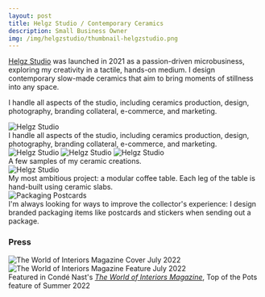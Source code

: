 ```yaml
---
layout: post
title: Helgz Studio / Contemporary Ceramics
description: Small Business Owner
img: /img/helgzstudio/thumbnail-helgzstudio.png
---
```


<a href="https://www.helgz.com" alt="Helgz Studio" target="blank">Helgz Studio</a> was launched in 2021 as a passion-driven microbusiness, exploring my creativity in a tactile, hands-on medium. I design contemporary slow-made ceramics that aim to bring moments of stillness into any space.

I handle all aspects of the studio, including ceramics production, design, photography, branding collateral, e-commerce, and marketing.

<img class="col three" src="{{ site.baseurl }}/img/helgzstudio/helgz-studio-digital.png" alt="Helgz Studio" title="Helgz Studio"/>
<div class="col three caption">
I handle all aspects of the studio, including ceramics production, design, photography, branding collateral, e-commerce, and marketing.</div>

<!--
<img class="col one" src="{{ site.baseurl }}/img/helgzstudio/camila.jpg" alt="Helgz Studio" title="Helgz Studio"/>
<img class="col one" src="{{ site.baseurl }}/img/helgzstudio/silas.jpg" alt="Helgz Studio" title="Helgz Studio"/>
<img class="col one" src="{{ site.baseurl }}/img/helgzstudio/billie.jpg" alt="Helgz Studio" title="Helgz Studio"/>
-->

<img class="col two" src="{{ site.baseurl }}/img/helgzstudio/dragonegg.jpg" alt="Helgz Studio" title="Helgz Studio"/>
<img class="col one" src="{{ site.baseurl }}/img/helgzstudio/tabitha.jpg" alt="Helgz Studio" title="Helgz Studio"/>
<img class="col one" src="{{ site.baseurl }}/img/helgzstudio/silas.jpg" alt="Helgz Studio" title="Helgz Studio"/>
<div class="col three caption">
A few samples of my ceramic creations.</div>

<img class="col three" src="{{ site.baseurl }}/img/helgzstudio/coffeetable.jpg" alt="Helgz Studio" title="Helgz Studio"/>
<div class="col three caption">
My most ambitious project: a modular coffee table. Each leg of the table is hand-built using ceramic slabs.</div>


<!--
<img class="col one" src="{{ site.baseurl }}/img/helgzstudio/woi-0.jpg" alt="The World of Interiors Magazine Cover June 2022" title="The World of Interiors Magazine Cover June 2022"/>
<img class="col one" src="{{ site.baseurl }}/img/helgzstudio/woi-1.jpg" alt="The World of Interiors Magazine Featureatue June 2022" title="The World of Interiors Magazine Feature June 2022"/>
-->



<div class="no-caption">
	<img class="col three" src="{{ site.baseurl }}/img/helgz-postcard.png" alt="Packaging Postcards" title="Postcards"/>
</div>
<div class="col three caption">
I'm always looking for ways to improve the collector's experience: I design branded packaging items like postcards and stickers when sending out a package.</div>

<h3>Press</h3>
<img class="col one" src="{{ site.baseurl }}/img/helgzstudio/woi-cover-jul.png" alt="The World of Interiors Magazine Cover July 2022" title="The World of Interiors Magazine Cover Juluy 2022"/>


<img class="col two" src="{{ site.baseurl }}/img/helgzstudio/woi-2.png" alt="The World of Interiors Magazine Feature July 2022" title="The World of Interiors Magazine Feature July 2022"/>

<div class="col three caption">
Featured in Condé Nast's <a href="https://www.condenast.co.uk/world-of-interiors/" target="_blank"><i>The World of Interiors Magazine</i></a>, Top of the Pots feature of Summer 2022</div>



<br/><br/><br/>